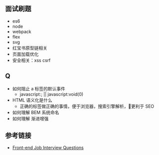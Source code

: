 ## 面试刷题
- es6
- node
- webpack
- flex
- svg
- 红宝书原型链相关
- 页面加载优化
- 安全相关：xss csrf

## Q
-  如何阻止 a 标签的默认事件
    - javascript:; || javascript:void(0)
- HTML 语义化是什么
    - 正确的标签做正确的事情，便于浏览器，搜索引擎解析，更利于 SEO
- 如何理解 BEM 系统命名
- 如何理解 渐进增强

## 参考链接
- [Front-end Job Interview Questions](https://github.com/h5bp/Front-end-Developer-Interview-Questions 'Front-end Job Interview Questions')